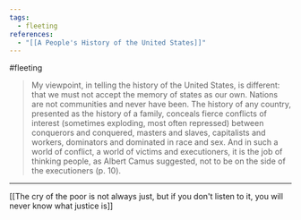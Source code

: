 ```yaml
---
tags:
  - fleeting
references:
  - "[[A People's History of the United States]]"
---
```

#fleeting 

>My viewpoint, in telling the history of the United States, is different: that we must not accept the memory of states as our own. Nations are not communities and never have been. The history of any country, presented as the history of a family, conceals fierce conflicts of interest (sometimes exploding, most often repressed) between conquerors and conquered, masters and slaves, capitalists and workers, dominators and dominated in race and sex. And in such a world of conflict, a world of victims and executioners, it is the job of thinking people, as Albert Camus suggested, not to be on the side of the executioners (p. 10).

___

[[The cry of the poor is not always just, but if you don't listen to it, you will never know what justice is]]